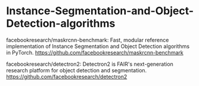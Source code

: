 # Instance-Segmentation-and-Object-Detection-algorithms
facebookresearch/maskrcnn-benchmark:
Fast, modular reference implementation of Instance Segmentation and Object Detection algorithms in PyTorch.
https://github.com/facebookresearch/maskrcnn-benchmark

facebookresearch/detectron2:
Detectron2 is FAIR's next-generation research platform for object detection and segmentation.
https://github.com/facebookresearch/detectron2
